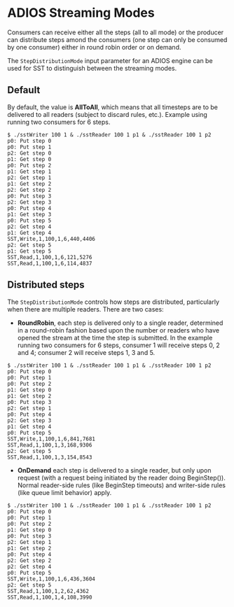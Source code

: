 # ADIOS Streaming Modes

Consumers can receive either all the steps (all to all mode) or the producer can distribute steps amond the consumers (one step can only be consumed by one consumer) either in round robin order or on demand.

The `StepDistributionMode` input parameter for an ADIOS engine can be used for SST to distinguish between the streaming modes.

## Default

By default, the value is **AllToAll**, which
means that all timesteps are to be delivered to all readers (subject
to discard rules, etc.). Example using running two consumers for 6 steps.

```
$ ./sstWriter 100 1 & ./sstReader 100 1 p1 & ./sstReader 100 1 p2
p0: Put step 0
p0: Put step 1
p2: Get step 0
p1: Get step 0
p0: Put step 2
p1: Get step 1
p2: Get step 1
p1: Get step 2
p2: Get step 2
p0: Put step 3
p2: Get step 3
p0: Put step 4
p1: Get step 3
p0: Put step 5
p2: Get step 4
p1: Get step 4
SST,Write,1,100,1,6,440,4406
p2: Get step 5
p1: Get step 5
SST,Read,1,100,1,6,121,5276
SST,Read,1,100,1,6,114,4837
```

## Distributed steps

The `StepDistributionMode` controls how steps are distributed, particularly when there are
multiple readers. There are two cases:
- **RoundRobin**, each step is delivered
only to a single reader, determined in a round-robin fashion based
upon the number or readers who have opened the stream at the time the
step is submitted. In the example running two consumers for 6 steps, consumer 1 will receive steps 0, 2 and 4; consumer 2 will receive steps 1, 3 and 5.


```
$ ./sstWriter 100 1 & ./sstReader 100 1 p1 & ./sstReader 100 1 p2
p0: Put step 0
p0: Put step 1
p0: Put step 2
p1: Get step 0
p1: Get step 2
p0: Put step 3
p2: Get step 1
p0: Put step 4
p2: Get step 3
p1: Get step 4
p0: Put step 5
SST,Write,1,100,1,6,841,7681
SST,Read,1,100,1,3,168,9306
p2: Get step 5
SST,Read,1,100,1,3,154,8543
```

- **OnDemand** each step is delivered to a
single reader, but only upon request (with a request being initiated
by the reader doing BeginStep()).  Normal reader-side rules (like
BeginStep timeouts) and writer-side rules (like queue limit behavior) apply.

```
$ ./sstWriter 100 1 & ./sstReader 100 1 p1 & ./sstReader 100 1 p2
p0: Put step 0
p0: Put step 1
p0: Put step 2
p1: Get step 0
p0: Put step 3
p2: Get step 1
p1: Get step 2
p0: Put step 4
p2: Get step 2
p2: Get step 4
p0: Put step 5
SST,Write,1,100,1,6,436,3604
p2: Get step 5
SST,Read,1,100,1,2,62,4362
SST,Read,1,100,1,4,108,3990
```
